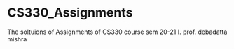 # CS330_Assignments
The soltuions of Assignments of CS330 course sem 20-21 I. prof. debadatta mishra
